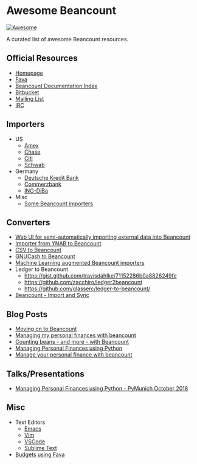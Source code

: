 # Awesome Beancount

[![Awesome](https://awesome.re/badge.svg)](https://awesome.re)

A curated list of awesome Beancount resources.

## Official Resources

- [Homepage](http://furius.ca/beancount)
- [Fava](https://beancount.github.io/fava/)
- [Beancount Documentation Index](https://docs.google.com/document/d/1RaondTJCS_IUPBHFNdT8oqFKJjVJDsfsn6JEjBG04eA/edit)
- [Bitbucket](https://bitbucket.org/blais/beancount/)
- [Mailing List](https://groups.google.com/forum/#!forum/beancount)
- [IRC](https://kiwiirc.com/nextclient/#ircs://irc.freenode.net/#beancount)

## Importers

- US
    - [Amex](https://gist.github.com/mterwill/7fdcc573dc1aa158648aacd4e33786e8#file-importers-amex-py)
    - [Chase](https://gist.github.com/mterwill/7fdcc573dc1aa158648aacd4e33786e8#file-importers-chase-py)
    - [Citi](https://gist.github.com/mterwill/7fdcc573dc1aa158648aacd4e33786e8#file-importers-citi-py)
    - [Schwab](https://gist.github.com/mterwill/7fdcc573dc1aa158648aacd4e33786e8#file-importers-schwab-py)
- Germany
    - [Deutsche Kredit Bank](https://github.com/siddhantgoel/beancount-dkb)
    - [Commerzbank](https://github.com/siddhantgoel/beancount-commerzbank)
    - [ING-DiBa](https://github.com/siddhantgoel/beancount-ing-diba)
- Misc
    - [Some Beancount importers](https://github.com/jamatute/beancount-importer)

## Converters

- [Web UI for semi-automatically importing external data into Beancount](https://github.com/jbms/beancount-import)
- [Importer from YNAB to Beancount](https://github.com/hoostus/beancount-ynab)
- [CSV to Beancount](https://github.com/PaNaVTEC/csv2beancount)
- [GNUCash to Beancount](https://github.com/henriquebastos/gnucash-to-beancount/)
- [Machine Learning augmented Beancount importers](https://github.com/beancount/smart_importer)
- Ledger to Beancount
    - <https://gist.github.com/travisdahlke/71152286b0a8826249fe>
    - <https://github.com/zacchiro/ledger2beancount>
    - <https://github.com/glasserc/ledger-to-beancount/>
- [Beancount - Import and Sync](https://gitlab.com/alex_ford/beancount-ins)

## Blog Posts

- [Moving on to Beancount](https://bloerg.net/2018/05/14/moving-on-to-beancount.html)
- [Managing my personal finances with beancount](https://alexjj.com/blog/2016/2/managing-my-personal-finances-with-beancount/)
- [Counting beans - and more - with Beancount](https://lwn.net/Articles/751874/)
- [Managing Personal Finances using Python](https://sgoel.org/posts/managing-personal-finances-using-python/)
- [Manage your personal finance with beancount](https://panavtec.me/manage-personal-finance-beancount)

## Talks/Presentations

- [Managing Personal Finances using Python - PyMunich October 2018](https://speakerdeck.com/siddhantgoel/managing-personal-finances-using-python)

## Misc

- Text Editors
    - [Emacs](https://bitbucket.org/blais/beancount/src/165d5d21e332dd6d2e4174b25d42bf092a507e6b/editors/emacs/beancount.el)
    - [Vim](https://github.com/nathangrigg/vim-beancount)
    - [VSCode](https://marketplace.visualstudio.com/items?itemName=Lencerf.beancount)
    - [Sublime Text](https://github.com/norseghost/sublime-beancount)
- [Budgets using Fava](https://fava.pythonanywhere.com/example-beancount-file/help/budgets/)
